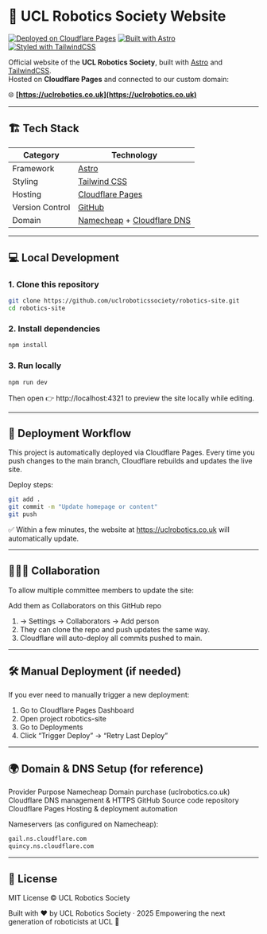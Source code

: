 # 🤖 UCL Robotics Society Website

[![Deployed on Cloudflare Pages](https://img.shields.io/badge/Deployed%20on-Cloudflare%20Pages-F38020?logo=cloudflare&logoColor=white)](https://uclrobotics.co.uk)
[![Built with Astro](https://img.shields.io/badge/Built%20with-Astro-BC52EE?logo=astro&logoColor=white)](https://astro.build/)
[![Styled with TailwindCSS](https://img.shields.io/badge/Styled%20with-TailwindCSS-06B6D4?logo=tailwindcss&logoColor=white)](https://tailwindcss.com/)

Official website of the **UCL Robotics Society**, built with [Astro](https://astro.build/) and [TailwindCSS](https://tailwindcss.com/).  
Hosted on **Cloudflare Pages** and connected to our custom domain:

🌐 **[https://uclrobotics.co.uk](https://uclrobotics.co.uk)**

---

## 🏗️ Tech Stack

| Category | Technology |
|-----------|-------------|
| Framework | [Astro](https://astro.build/) |
| Styling | [Tailwind CSS](https://tailwindcss.com/) |
| Hosting | [Cloudflare Pages](https://pages.cloudflare.com/) |
| Version Control | [GitHub](https://github.com/uclroboticssociety/robotics-site) |
| Domain | [Namecheap](https://www.namecheap.com/) + [Cloudflare DNS](https://dash.cloudflare.com/) |

---

## 💻 Local Development

### 1. Clone this repository
```bash
git clone https://github.com/uclroboticssociety/robotics-site.git
cd robotics-site
```
### 2. Install dependencies 
```bash
npm install
```
### 3. Run locally
```bash
npm run dev
```
Then open 👉 http://localhost:4321
to preview the site locally while editing.

---

## 🚀 Deployment Workflow

This project is automatically deployed via Cloudflare Pages.
Every time you push changes to the main branch, Cloudflare rebuilds and updates the live site.

Deploy steps:
```bash
git add .
git commit -m "Update homepage or content"
git push
```
✅ Within a few minutes,
the website at https://uclrobotics.co.uk
will automatically update.

---

## 🧑‍🤝‍🧑 Collaboration

To allow multiple committee members to update the site:

Add them as Collaborators on this GitHub repo
1. → Settings → Collaborators → Add person
2. They can clone the repo and push updates the same way.
3. Cloudflare will auto-deploy all commits pushed to main.

---

## 🛠️ Manual Deployment (if needed)

If you ever need to manually trigger a new deployment:

1. Go to Cloudflare Pages Dashboard
2. Open project robotics-site
3. Go to Deployments
4. Click “Trigger Deploy” → “Retry Last Deploy”

---

## 🌍 Domain & DNS Setup (for reference)
Provider	           Purpose
Namecheap	           Domain purchase (uclrobotics.co.uk)
Cloudflare	           DNS management & HTTPS
GitHub	               Source code repository
Cloudflare Pages	   Hosting & deployment automation

Nameservers (as configured on Namecheap):
```bash
gail.ns.cloudflare.com
quincy.ns.cloudflare.com
```

---

## 📄 License
MIT License © UCL Robotics Society

Built with ❤️ by UCL Robotics Society · 2025
Empowering the next generation of roboticists at UCL 🤖